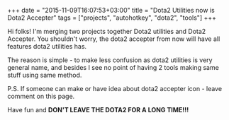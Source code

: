 +++
date = "2015-11-09T16:07:53+03:00"
title = "Dota2 Utilities now is Dota2 Accepter"
tags = ["projects", "autohotkey", "dota2", "tools"]
+++

Hi folks! I'm merging two projects together Dota2 utilities and Dota2 Accepter. You shouldn't worry, the dota2 accepter from now will have all features dota2 utilities has.

The reason is simple - to make less confusion as dota2 utilities is very general name, and besides I see no point of having 2 tools making same stuff using same method.

P.S. If someone can make or have idea about dota2 accepter icon - leave comment on this page.

Have fun and **DON'T LEAVE THE DOTA2 FOR A LONG TIME!!!**